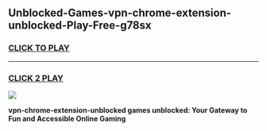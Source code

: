 
## Unblocked-Games-vpn-chrome-extension-unblocked-Play-Free-g78sx
<h3>
<a href="https://premium76.site?title=vpn-chrome-extension-unblocked&ref=12A">CLICK TO PLAY</a></h3>
<hr>

<h3>
<a href="https://premium76.site?title=vpn-chrome-extension-unblocked&ref=12A">CLICK 2 PLAY</a>
  
</h3>

<a href="https://premium76.site?title=vpn-chrome-extension-unblocked&ref=12A"><img src="https://clearcache.store/games.png"></a>


**vpn-chrome-extension-unblocked games unblocked: Your Gateway to Fun and Accessible Online Gaming**
